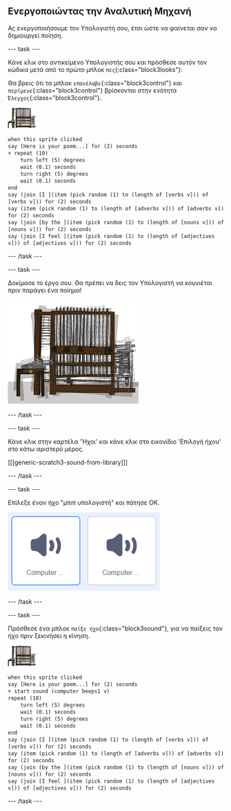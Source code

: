 ## Ενεργοποιώντας την Αναλυτική Μηχανή

Ας ενεργοποιήσουμε τον Υπολογιστή σου, έτσι ώστε να φαίνεται σαν να δημιουργεί ποίηση.

\--- task \---

Κάνε κλικ στο αντικείμενο Υπολογιστής σου και πρόσθεσε αυτόν τον κώδικα μετά από το πρώτο μπλοκ `πες`{:class="block3looks"}:

Θα βρεις ότι τα μπλοκ `επανέλαβε`{:class="block3control"} και `περίμενε`{:class="block3control"} βρίσκονται στην ενότητα `Έλεγχος`{:class="block3control"}.

![αντικείμενο Υπολογιστής](images/computer-sprite.png)

```blocks3
when this sprite clicked
say [Here is your poem...] for (2) seconds
+ repeat (10)
    turn left (5) degrees
    wait (0.1) seconds
    turn right (5) degrees
    wait (0.1) seconds  
end
say (join [I ](item (pick random (1) to (length of [verbs v])) of [verbs v])) for (2) seconds
say (item (pick random (1) to (length of [adverbs v])) of [adverbs v]) for (2) seconds
say (join [by the ](item (pick random (1) to (length of [nouns v])) of [nouns v])) for (2) seconds
say (join [I feel ](item (pick random (1) to (length of [adjectives v])) of [adjectives v])) for (2) seconds
```

\--- /task \---

\--- task \---

Δοκίμασε το έργο σου. Θα πρέπει να δεις τον Υπολογιστή να κουνιέται πριν παράγει ένα ποίημα!

![αντικείμενο Υπολογιστής που κινείται μπρος και πίσω](images/poetry-animate-test.png)

\--- /task \---

\--- task \---

Κάνε κλικ στην καρτέλα 'Ήχοι' και κάνε κλικ στο εικονίδιο 'Επιλογή ήχου' στο κάτω αριστερό μέρος.

[[[generic-scratch3-sound-from-library]]]

\--- /task \---

\--- task \---

Επίλεξε έναν ήχο "μπιπ υπολογιστή" και πάτησε ΟΚ.

![οι ήχοι μπιπ 1 και 2 υπολογιστή στη βιβλιοθήκη ήχων](images/poetry-beeps.png)

\--- /task \---

\--- task \---

Πρόσθεσε ένα μπλοκ `παίξε ήχο`{:class="block3sound"}, για να παίξεις τον ήχο πριν ξεκινήσει η κίνηση.

![αντικείμενο Υπολογιστής](images/computer-sprite.png)

```blocks3
when this sprite clicked
say [Here is your poem...] for (2) seconds
+ start sound (computer beeps1 v)
repeat (10)
    turn left (5) degrees
    wait (0.1) seconds
    turn right (5) degrees
    wait (0.1) seconds  
end
say (join [I ](item (pick random (1) to (length of [verbs v])) of [verbs v])) for (2) seconds
say (item (pick random (1) to (length of [adverbs v])) of [adverbs v]) for (2) seconds
say (join [by the ](item (pick random (1) to (length of [nouns v])) of [nouns v])) for (2) seconds
say (join [I feel ](item (pick random (1) to (length of [adjectives v])) of [adjectives v])) for (2) seconds
```

\--- /task \---